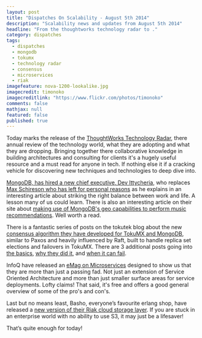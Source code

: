 ```yaml
---
layout: post
title: "Dispatches On Scalability - August 5th 2014"
description: "Scalability news and updates from August 5th 2014"
headline: "From the thoughtworks technology radar to ."
category: dispatches
tags: 
  - dispatches
  - mongodb
  - tokumx
  - technology radar
  - consensus
  - microservices
  - riak
imagefeature: nova-1200-lookalike.jpg
imagecredit: timonoko
imagecreditlink: "https://www.flickr.com/photos/timonoko"
comments: false
mathjax: null
featured: false
published: true
---
```


Today marks the release of the [ThoughtWorks Technology Radar](http://www.thoughtworks.com/radar/#/ "ThoughtWorks Technology Radar"), there annual review of the technology world, what they are adopting and what they are dropping. Bringing together there collaborative knowledge in building architectures and consulting for clients it's a hugely useful resource and a must read for anyone in tech. If nothing else it if a cracking vehicle for discovering new techniques and technologies to deep dive into.

[MongoDB, has hired a new chief executive, Dev Ittycheria](http://venturebeat.com/2014/08/05/mongodb-dev-ittycheria/ "MongoDB, has hired a new chief executive, Dev Ittycheria"), who replaces [Max Schireson who has left for personal reasons](http://maxschireson.com/2014/08/05/1137/ "Max Schireson who has left for personal reasons") as he explains in an interesting article about striking the right balance between work and life. A lesson many of us could learn. There is also an interesting article on their site about [making use of MongoDB's geo capabilities to perform music recommendations](http://blog.mongodb.org/post/93874668363/mongodb-the-soundwave-music-map "making use of MongoDB's geo capabilities to perform music recommendations"). Well worth a read.

There is a fantastic series of posts on the tokutek blog about the new [consensus algorithm they have developed for TokuMX and MongoDB](http://www.tokutek.com/2014/07/introducing-ark-a-consensus-algorithm-for-tokumx-and-mongodb/ "consensus algorithm they have developed for TokuMX and MongoDB"), similar to Paxos and heavily influenced by Raft, built to handle replica set elections and failovers in TokuMX. There are 3 additional posts going into [the basics](http://www.tokutek.com/2014/07/explaining-ark-part-1-the-basics/), [why they did it](http://www.tokutek.com/2014/07/explaining-ark-part-1-the-basics/), and [when it can fail](http://www.tokutek.com/2014/07/explaining-ark-part-3-why-data-may-be-lost-on-a-failover/).

InfoQ have released an [eMag on Microservices](http://www.infoq.com/minibooks/emag-microservices) designed to show us that they are more than just a passing fad. Not just an extension of Service Oriented Architecture and more than just smaller surface areas for service deployments. Lofty claims! That said, it's free and offers a good general overview of some of the pro's and con's.

Last but no means least, Basho, everyone’s favourite erlang shop, have released a [new version of their Riak cloud storage layer](http://docs.basho.com/riakcs/latest/). If you are stuck in an enterprise world with no ability to use S3, it may just be a lifesaver!

That’s quite enough for today!